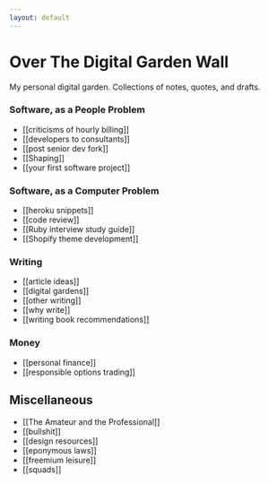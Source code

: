 ```yaml
---
layout: default
---
```

# Over The Digital Garden Wall

My personal digital garden. Collections of notes, quotes, and drafts.
### Software, as a People Problem
* [[criticisms of hourly billing]]
* [[developers to consultants]]
* [[post senior dev fork]]
* [[Shaping]]
* [[your first software project]]
### Software, as a Computer Problem
* [[heroku snippets]]
* [[code review]]
* [[Ruby interview study guide]]
* [[Shopify theme development]]
### Writing
* [[article ideas]]
* [[digital gardens]]
* [[other writing]]
* [[why write]]
* [[writing book recommendations]]

### Money
* [[personal finance]]
* [[responsible options trading]]

## Miscellaneous
* [[The Amateur and the Professional]]
* [[bullshit]]
* [[design resources]]
* [[eponymous laws]]
* [[freemium leisure]]
* [[squads]]